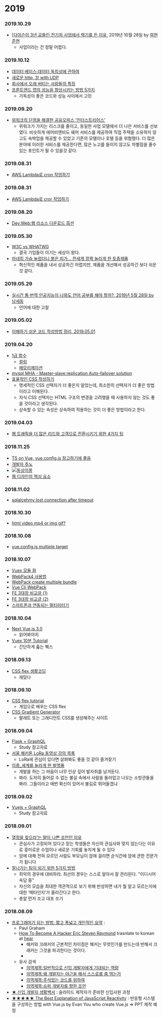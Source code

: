 # 2019

### 2019.10.29

* \[[다이슨이 3년 공들인 전기차 사업에서 백기를 든 이유](https://ppss.kr/archives/205684),  2019년 10월 28일 by [여현준현](https://ppss.kr/archives/author/ppsswr136482834) 
  * 사업이라는 건 정말 어렵다.

### 2019.10.12

* [데이터 베이스:데이터 독립성에 관하여](https://www.bsidesoft.com/?p=4754)
* [새로운 http, 3! with UDP](https://evan-moon.github.io/2019/10/08/what-is-http3/)
* [회사에서 오래 버티는 사람들의 특징](https://ppss.kr/archives/204381)
* [프론트엔드 앱의 성능을 향상시키는 방법 5가지](https://junwoo45.github.io/2019-10-05-frontend-performance/)
  * 가독성이 좋은 코드와 성능 사이에서 고민

### 2019.09.20

* [위워크의 단점을 해결한 공유오피스 '인더스트리어스'](http://www.bizion.com/bbs/board.php?bo_table=insight&wr_id=1312)
  * 위워크가 가지는 리스크를 줄이고, 동일한 사업 모델에서 더 나은 서비스를 선보였다. 비슷하게 에어비앤비도 쉐어 서비스를 제공하여 직접 주택을 소유하지 않고도 숙박업을 제공할 수 있었고 기존의 모텔이나 호텔 등을 위협했다. 더 많은 분야에 이러한 서비스를 제공한다면, 많은 노고를 들이지 않고도 차별점을 줄수 있는 포인트가 될 수 있을것 같다.

### 2019.08.31

* [AWS Lambda로 cron 작업하기](https://medium.com/itus-project/aws-aws-lambda-%EB%A1%9C-cron-job-%EB%8F%8C%EB%A6%AC%EA%B8%B0-c1c8875dc288)

### 2019.08.31

* [AWS Lambda로 cror 작업하기](https://medium.com/itus-project/aws-aws-lambda-%EB%A1%9C-cron-job-%EB%8F%8C%EB%A6%AC%EA%B8%B0-c1c8875dc288)

### 2019.08.20

* [Dev:Web:웹 리소스 다운로드 옵션](https://css-tricks.com/using-relpreconnect-to-establish-network-connections-early-and-increase-performance/)

### 2019.05.30

* [W3C vs WHATWG](https://v.kakao.com/v/20190531203200486)
  * 결국 기업들이 이기는 세상이 왔다.
* [마네킹 가슴 눌렀더니 붉은 피가... 전세계 깜짝 놀라게 한 토종제품](https://1boon.kakao.com/jobsN/5c7f1c606a8e5100018bd1be?view=katalk)
  * 혁신적인 제품을 내서 성공하긴 어렵지만, 제품을 개선해서 성공하긴 보다 쉬운것 같다.

### 2019.05.29

* [실시간 통·번역 인공지능이 나와도 언어 공부를 해야 할까?, 2019년 5월 28일 by](https://ppss.kr/archives/195794) [남세동](https://ppss.kr/archives/author/ppsswr2148)
  * 언어에 대한 고찰

### 2019.05.02

* [이해하기 쉬운 코드 작성방법 정리, 2019.05.01](https://chodragon9.github.io/blog/easy-code/)

### 2019.04.20

* [1급 함수](https://bestalign.github.io/2015/10/18/first-class-object/)
  * [컬링](https://edykim.com/ko/post/writing-a-curling-currying-function-in-javascript/)
  * [메모리제이션](https://yookeun.github.io/javascript/2015/03/15/javascript-memoization/)
* [mysql MHA - Master-slave replication Auto-failover solution](https://sarc.io/index.php/mariadb/731-mha-1)
* [효율적인 CSS 작성하기](https://webclub.tistory.com/361)
  * 명세적인 CSS 선택자가 더 좋은지 알았는데, 최소한의 선택자가 더 좋은 방법이라고 이해된다.
  * 자식 CSS 선택자는 HTML 구조의 변경을 고려했을 때 사용하지 않는 것도 좋을 것이라고 생각된다.
  * 상속할 수 있는 속성은 상속하여 적용하는 것이 더 좋은 방법이라고 한다.

### 2019.04.03

* [웹 트래픽을 더 많은 리드와 고객으로 전환시키기 위한 4가지 팁](https://ppss.kr/archives/65949)

### 2018.11.25

* [TS on Vue, vue.config.js 참고하기에 좋음](https://github.com/Microsoft/TypeScript-Vue-Starter#typescript-vue-starter)
* [개발자 추노](https://ppss.kr/archives/180071)
* [![&#xB3D9;&#xC0C1;&#xC774;&#xBABD;](https://camo.githubusercontent.com/43e1ae4fade1f055341641dd218d6ea7d9416f0e/68747470733a2f2f707073732e6b722f77702d636f6e74656e742f75706c6f6164732f323031382f31312f30352d31322d373638783537362e6a7067)](https://camo.githubusercontent.com/43e1ae4fade1f055341641dd218d6ea7d9416f0e/68747470733a2f2f707073732e6b722f77702d636f6e74656e742f75706c6f6164732f323031382f31312f30352d31322d373638783537362e6a7067)
* [웹 디자인의 핵심 요소](https://ppss.kr/archives/65951)

### 2018.11.02

* [sqlalcehmy lost connection after timeout](http://yongho1037.tistory.com/569)

### 2018.10.30

* [html video mp4 or img gif?](https://cloudinary.com/blog/evolution_of_img_gif_without_the_gif)

### 2018.10.08

* [vue.config.js multiple target](https://stackoverflow.com/questions/49454372/how-can-i-create-two-separate-bundles-with-vue-cli-3)

### 2018.10.07

* [Vuex 모듈 화](https://github.com/vuejs/vuex/tree/dev/examples/shopping-cart)
* [WebPack4 사용법](https://meetup.toast.com/posts/153)
* [WebPack create multiple bundle](http://codys.club/blog/2015/07/04/webpack-create-multiple-bundles-with-entry-points/)
* [Vue Cli WebPack](https://cli.vuejs.org/config/#global-cli-config)
* [FE 3대장 비교글 \(1\)](http://devtimothy.tistory.com/92)
* [FE 3대장 비교글 \(2\)](http://devtimothy.tistory.com/93)
* [스마트폰과 연동되는 멀티미터기](https://www.vionmeter.io/)

### 2018.10.04

* [Next Vue.js 3.0](https://medium.com/the-vue-point/plans-for-the-next-iteration-of-vue-js-777ffea6fabf)
  * 읽어봐야지
* [Vuex 10분 Tutorial](https://youtu.be/LW9yIR4GoVU)
  * 간단하게 훒는 붹스

### 2018.09.13

* [CSS flex 생활코딩](https://opentutorials.org/course/2418/13526)
  * 재밌다

### 2018.09.10

* [CSS flex tutorial](https://flexboxfroggy.com/#ko)
  * 게임으로 배우는 CSS flex
* [CSS Gradient Generator](https://mycolor.space/)
  * 팔레트 또는 그래디언트 CSS를 생성해주는 사이트

### 2018.09.04

* [Flask + GraphQL](http://artoria.us/m/30)
  * Study 참고자료
* [서울 해커톤 LoRa 동영상 강의 목록](http://www.seoulhackathon.org/tag/LoRa_Setalab_AuLoRa_Daliworks_Thingplus)
  * LoRa에 관심이 있다면 살펴봐도 좋을 것 같아 즐겨찾기
* [이종\_세계를 놀라게 한 발명품](http://m.cafe.daum.net/ssaumjil/LnOm/2033600?svc=kakaotalkTab&bucket=toros_cafe_channel_beta)
  * 개발을 하는 그 마음이 너무 인상 깊어 발자취를 남겨둔다.
  * 봐라. 도저히 들어갈 수 없는 불길 속에서 사람을 둘러업고 나오는 소방관들을 봐라. 그들이라고 매번 확신이 있어서 불길로 뛰어들겠냐

### 2018.09.02

* [Vuejs + GraphQL](https://medium.com/@lachlanmiller_52885/graphql-basics-and-practical-examples-with-vue-6b649b9685e0)
  * Study 참고자료

### 2018.09.01

* [열정을 찾으라’는 말이 나쁜 조언인 이유](https://ppss.kr/archives/172716)
  * 관심사가 고정되어 있다고 믿는 학생들은 자신의 관심사와 맞지 않는다는 이유로 흥미로운 수업이나 새로운 기회를 놓치게 될 수 있다
  * 암에 대해 전혀 모르던 사람도 부모님이 암에 걸리면 순식간에 암에 관한 전문가가 됩니다
* [잘나가는 팀이 되기 위한 5가지 방법](https://ppss.kr/archives/169155)
  * 최악의 경우에 대비하라. 최선의 경우는 스스로 알아서 잘 관리된다. "이디시어 속담 중"
  * 자신의 모습을 최대한 객관적으로 보기 위해 반성하면 내가 뭘 알고 모르는지에 대한 ‘메타인지’가 올라간다고 한다.
  * 총알 먼저 쏘고 대포 쏘기

### 2018.08.09

* [프로그래머가 되는 방법: 짧고 폭넓고 개인적인 요약](https://wiki.kldp.org/wiki.php/HowToBeAProgrammer) :
  * Paul Graham
  * [How To Become A Hacker Eric Steven Raymond](http://www.catb.org/esr/faqs/hacker-howto.html) trasnlate to korean at [hear](http://kwonnam.pe.kr/howtobecomeahacker.html)
    * 해커와 크래커의 근본적인 차이점은 해커는 무엇인가를 만드는데 반해서 크래커는 그것을 파괴한다는 것이다.
    * 
  * 유사 검색
    * [의역제목:일반적으로 신입 개발자에게 기대되는 역량](http://blog.naver.com/PostView.nhn?blogId=yo2dh&logNo=220171876816)
    * [의역제목:왜 개발자는 야근을 해서 스스로를 좀 먹는가](http://coderlife.tistory.com/90)
    * [의역제목:주석없는 코드를 위하여](http://media.fastcampus.co.kr/knowledge/advice-for-developers/)
    * [의역제목:슈퍼 개발자를 향한 조언](http://yookeun.github.io/think/2016/02/05/think-howwork/)
* [★ 신입 개발자 생활백서](https://www.slideshare.net/jayjin0427/ss-61315271) : 슬라이드 제작자가 준비한 신입사원 과정
* [★★★★★ The Best Explanation of JavaScript Reactivity](http://devtimothy.tistory.com/87) : 반응형 시스템을 구성하는 방법 with Vue.js by Evan You who create Vue.js =&gt; PPT 제작 예정



